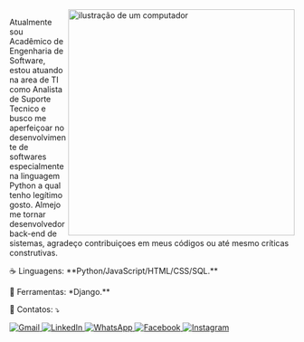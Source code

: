 <img src="https://raw.githubusercontent.com/MicaelliMedeiros/micaellimedeiros/master/image/computer-illustration.png" alt="ilustração de um computador" min-width="400px" max-width="400px" width="400px" align="right">

<p align="left"> 
 Atualmente sou Acadêmico de Engenharia de Software, estou atuando na area de TI como Analista de Suporte Tecnico e busco me aperfeiçoar no desenvolvimente de softwares especialmente na linguagem Python a qual tenho legítimo gosto. Almejo me tornar desenvolvedor back-end de sistemas, agradeço contribuiçoes em meus códigos ou até mesmo críticas construtivas.
</p>

<p align="left">
  ☕ Linguagens: **Python/JavaScript/HTML/CSS/SQL.**
</p>

<p align="left">
  💼 Ferramentas: *Django.**
</p>

<p align="left">
  💬 Contatos: ⤵️
</p>

<p align="left">
  <a href="mailto:developer.danielalves@gmail.com" title="Gmail">
    <img src="https://img.shields.io/badge/-Gmail-FF0000?style=flat-square&labelColor=FF0000&logo=gmail&logoColor=white" alt="Gmail"/>
  </a>
  <a href="https://www.linkedin.com/in/daniel-alves-1b5b23271/" title="LinkedIn">
    <img src="https://img.shields.io/badge/-Linkedin-0e76a8?style=flat-square&logo=Linkedin&logoColor=white" alt="LinkedIn"/>
  </a>
  <a href="https://wa.me/49991732293" title="WhatsApp">
    <img src="https://img.shields.io/badge/-WhatsApp-25d366?style=flat-square&labelColor=25d366&logo=whatsapp&logoColor=white" alt="WhatsApp"/>
  </a>
  <a href="https://www.facebook.com/profile.php?id=100083175740848" title="Facebook">
    <img src="https://img.shields.io/badge/-Facebook-3b5998?style=flat-square&labelColor=3b5998&logo=facebook&logoColor=white" alt="Facebook"/>
  </a>
  <a href="https://www.instagram.com/insta_danialves/" title="Instagram">
    <img src="https://img.shields.io/badge/-Instagram-DF0174?style=flat-square&labelColor=DF0174&logo=instagram&logoColor=white" alt="Instagram"/>
  </a>
</p>
